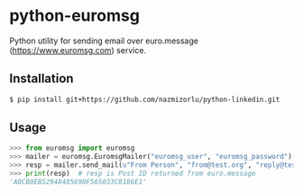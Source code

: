 # python-euromsg
Python utility for sending email over euro.message (https://www.euromsg.com) service.

## Installation

```bash
$ pip install git+https://github.com/nazmizorlu/python-linkedin.git
```

## Usage

```python
>>> from euromsg import euromsg
>>> mailer = euromsg.EuromsgMailer("euromsg_user", "euromsg_password")
>>> resp = mailer.send_mail(u"From Person", "from@test.org", "reply@test.org", "To Person", "to@test.org", "Test Email Subject", """<html><head></head<body><p>Test HTML message</p></body></html>""")
>>> print(resp)  # resp is Post ID returned from euro.message
'A0CB0EB52948485690F565033C8186E1'
```
